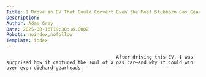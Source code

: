 ```yaml
---
Title: I Drove an EV That Could Convert Even the Most Stubborn Gas Gearhead
Description: 
Author: Adam Gray
Date: 2025-08-16T19:30:16.000Z
Robots: noindex,nofollow
Template: index
---
```


                                            After driving this EV, I was surprised how it captured the soul of a gas car—and why it could win over even diehard gearheads.
                                        